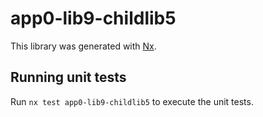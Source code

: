 # app0-lib9-childlib5

This library was generated with [Nx](https://nx.dev).

## Running unit tests

Run `nx test app0-lib9-childlib5` to execute the unit tests.
